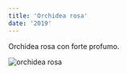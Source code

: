 ```yaml
---
title: 'Orchidea rosa'
date: '2019'
---
```

Orchidea rosa con forte profumo.

![orchidea rosa](/piante/orchidea-rosa_files/20191030_105232.jpg)